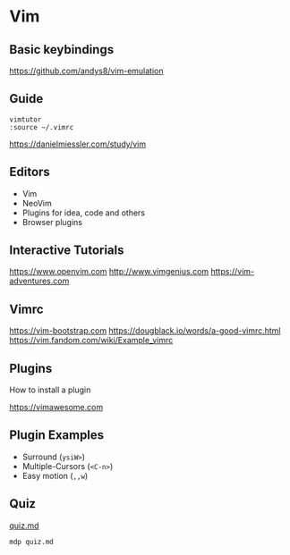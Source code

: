 # Vim

## Basic keybindings

<https://github.com/andys8/vim-emulation>

## Guide

```shell
vimtutor
:source ~/.vimrc
```

<https://danielmiessler.com/study/vim>

## Editors

- Vim
- NeoVim
- Plugins for idea, code and others
- Browser plugins

## Interactive Tutorials

<https://www.openvim.com>
<http://www.vimgenius.com>
<https://vim-adventures.com>

## Vimrc

<https://vim-bootstrap.com>
<https://dougblack.io/words/a-good-vimrc.html>
<https://vim.fandom.com/wiki/Example_vimrc>

## Plugins

How to install a plugin

<https://vimawesome.com>

## Plugin Examples

- Surround (`ysiW>`)
- Multiple-Cursors (`<C-n>`)
- Easy motion (`,,w`)

## Quiz

[quiz.md](./quiz.md)

```shell
mdp quiz.md
```
